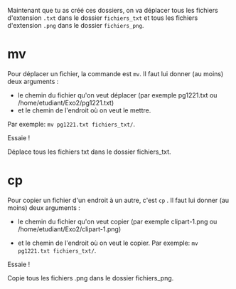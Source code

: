 Maintenant que tu as créé ces dossiers, on va déplacer tous les fichiers d'extension `.txt` dans le dossier `fichiers_txt` et tous les fichiers d'extension `.png` dans le dossier `fichiers_png`.

# mv

Pour déplacer un fichier, la commande est `mv`. Il faut lui donner (au moins) deux arguments :
* le chemin du fichier qu'on veut déplacer (par exemple pg1221.txt ou /home/etudiant/Exo2/pg1221.txt)
* et le chemin de l'endroit où on veut le mettre.

Par exemple: `mv pg1221.txt fichiers_txt/`.

Essaie !

Déplace tous les fichiers txt dans le dossier fichiers_txt.

# cp

Pour copier un fichier d'un endroit à un autre, c'est `cp` . Il faut lui donner (au moins) deux arguments :
* le chemin du fichier qu'on veut copier (par exemple clipart-1.png ou /home/etudiant/Exo2/clipart-1.png)

* et le chemin de l'endroit où on veut le copier.
Par exemple: `mv pg1221.txt fichiers_txt/`.

Essaie !

Copie tous les fichiers .png dans le dossier fichiers_png.
